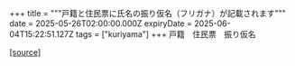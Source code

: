 +++
title = """戸籍と住民票に氏名の振り仮名（フリガナ）が記載されます"""
date = 2025-05-26T02:00:00.000Z
expiryDate = 2025-06-04T15:22:51.127Z
tags = ["kuriyama"]
+++
戸籍　住民票　振り仮名

[[source]](https://www.town.kuriyama.hokkaido.jp/soshiki/36/31934.html)
